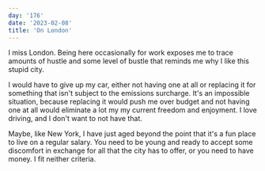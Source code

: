 ```yaml
---
day: '176'
date: '2023-02-08'
title: 'On London'
---
```


I miss London. Being here occasionally for work exposes me to trace amounts of hustle and some level of bustle that reminds me why I like this stupid city.

I would have to give up my car, either not having one at all or replacing it for something that isn't subject to the emissions surcharge. It's an impossible situation, because replacing it would push me over budget and not having one at all would eliminate a lot my my current freedom and enjoyment. I love driving, and I don't want to not have that.

Maybe, like New York, I have just aged beyond the point that it's a fun place to live on a regular salary. You need to be young and ready to accept some discomfort in exchange for all that the city has to offer, or you need to have money. I fit neither criteria.
